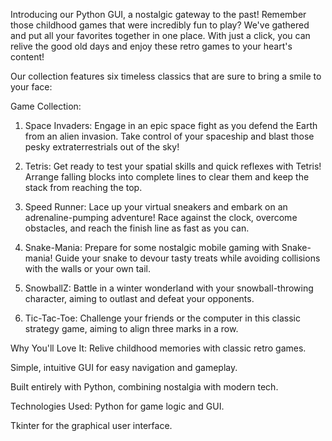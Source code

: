 Introducing our Python GUI, a nostalgic gateway to the past! Remember those childhood games that were incredibly fun to play? We've gathered and put all your favorites together in one place. With just a click, you can relive the good old days and enjoy these retro games to your heart's content!

Our collection features six timeless classics that are sure to bring a smile to your face:

Game Collection:
1. Space Invaders: Engage in an epic space fight as you defend the Earth from an alien invasion. Take control of your spaceship and blast those pesky extraterrestrials out of the sky!

2. Tetris: Get ready to test your spatial skills and quick reflexes with Tetris! Arrange falling blocks into complete lines to clear them and keep the stack from reaching the top.

3. Speed Runner: Lace up your virtual sneakers and embark on an adrenaline-pumping adventure! Race against the clock, overcome obstacles, and reach the finish line as fast as you can.

4. Snake-Mania: Prepare for some nostalgic mobile gaming with Snake-mania! Guide your snake to devour tasty treats while avoiding collisions with the walls or your own tail.

5. SnowballZ: Battle in a winter wonderland with your snowball-throwing character, aiming to outlast and defeat your opponents.

6. Tic-Tac-Toe: Challenge your friends or the computer in this classic strategy game, aiming to align three marks in a row.

Why You'll Love It:
Relive childhood memories with classic retro games.

Simple, intuitive GUI for easy navigation and gameplay.

Built entirely with Python, combining nostalgia with modern tech.

Technologies Used:
Python for game logic and GUI.

Tkinter for the graphical user interface.
